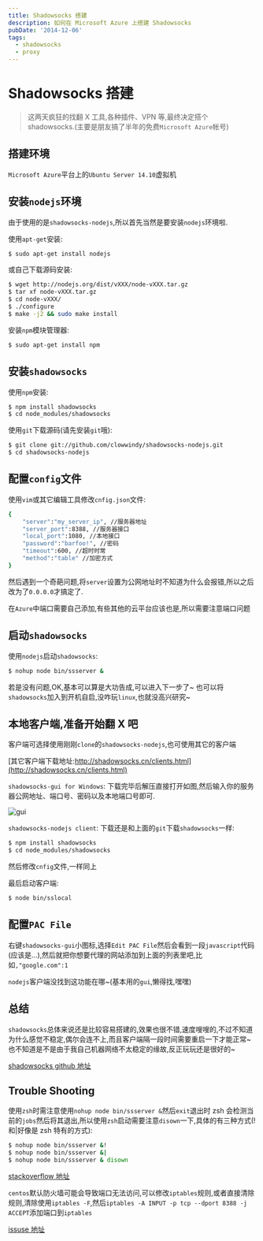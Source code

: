 ```yaml
---
title: Shadowsocks 搭建
description: 如何在 Microsoft Azure 上搭建 Shadowsocks
pubDate: '2014-12-06'
tags:
  - shadowsocks
  - proxy
---
```


# Shadowsocks 搭建

> 这两天疯狂的找翻 X 工具,各种插件、VPN 等,最终决定搭个 shadowsocks.(主要是朋友搞了半年的免费`Microsoft Azure`帐号)

## 搭建环境

`Microsoft Azure`平台上的`Ubuntu Server 14.10`虚拟机

## 安装`nodejs`环境

由于使用的是`shadowsocks-nodejs`,所以首先当然是要安装`nodejs`环境啦.

使用`apt-get`安装:

```bash
$ sudo apt-get install nodejs
```

或自己下载源码安装:

```bash
$ wget http://nodejs.org/dist/vXXX/node-vXXX.tar.gz
$ tar xf node-vXXX.tar.gz
$ cd node-vXXX/
$ ./configure
$ make -j2 && sudo make install
```

安装`npm`模块管理器:

```bash
$ sudo apt-get install npm
```

## 安装`shadowsocks`

使用`npm`安装:

```bash
$ npm install shadowsocks
$ cd node_modules/shadowsocks
```

使用`git`下载源码(请先安装`git`哦):

```bash
$ git clone git://github.com/clowwindy/shadowsocks-nodejs.git
$ cd shadowsocks-nodejs
```

## 配置`config`文件

使用`vim`或其它编辑工具修改`cnfig.json`文件:

```bash
{
    "server":"my_server_ip", //服务器地址
    "server_port":8388, //服务器接口
    "local_port":1080, //本地接口
    "password":"barfoo!", //密码
    "timeout":600, //超时时常
    "method":"table" //加密方式
}
```

然后遇到一个奇葩问题,将`server`设置为公网地址时不知道为什么会报错,所以之后改为了`0.0.0.0`才搞定了.

在`Azure`中端口需要自己添加,有些其他的云平台应该也是,所以需要注意端口问题

## 启动`shadowsocks`

使用`nodejs`启动`shadowsocks`:

```bash
$ nohup node bin/ssserver &
```

若是没有问题,OK,基本可以算是大功告成,可以进入下一步了~ 也可以将`shadowsocks`加入到开机自启,没咋玩`linux`,也就没高兴研究~

## 本地客户端,准备开始翻 X 吧

客户端可选择使用刚刚`clone`的`shadowsocks-nodejs`,也可使用其它的客户端

[其它客户端下载地址:http://shadowsocks.cn/clients.html](http://shadowsocks.cn/clients.html)

`shadowsocks-gui for Windows`: 下载完毕后解压直接打开如图,然后输入你的服务器公网地址、端口号、密码以及本地端口号即可.

![gui](http://zxspace.qiniudn.com/blog/2014-12-6-img-0.png)

`shadowsocks-nodejs client`: 下载还是和上面的`git`下载`shadowsocks`一样:

```bash
$ npm install shadowsocks
$ cd node_modules/shadowsocks
```

然后修改`cnfig`文件,一样同上

最后启动客户端:

```bash
$ node bin/sslocal
```

## 配置`PAC File`

右键`shadowsocks-gui`小图标,选择`Edit PAC File`然后会看到一段`javascript`代码(应该是...),然后就把你想要代理的网站添加到上面的列表里吧,比如`,"google.com":1`

`nodejs`客户端没找到这功能在哪~(基本用的`gui`,懒得找,嘿嘿)

## 总结

`shadowsocks`总体来说还是比较容易搭建的,效果也很不错,速度嗖嗖的,不过不知道为什么感觉不稳定,偶尔会连不上,而且客户端隔一段时间需要重启一下才能正常~也不知道是不是由于我自己机器网络不太稳定的缘故,反正玩玩还是很好的~

[shadowsocks github 地址](https://github.com/clowwindy/shadowsocks)

## Trouble Shooting

使用`zsh`时需注意使用`nohup node bin/ssserver &`然后`exit`退出时 zsh 会检测当前的`jobs`然后将其退出,所以使用`zsh`启动需要注意`disown`一下,具体的有三种方式(!和\|好像是 zsh 特有的方式):

```bash
$ nohup node bin/ssserver &!
$ nohup node bin/ssserver &|
$ nohup node bin/ssserver & disown
```

[stackoverflow 地址](http://stackoverflow.com/questions/19302913/exit-zsh-but-leave-running-jobs-open)

`centos`默认防火墙可能会导致端口无法访问,可以修改`iptables`规则,或者直接清除规则,清除使用`iptables -F`,然后`iptables -A INPUT -p tcp --dport 8388 -j ACCEPT`添加端口到`iptables`

[issuse 地址](https://github.com/shadowsocks/shadowsocks/issues/133)
